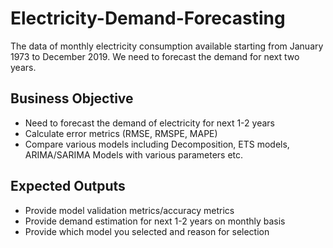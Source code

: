 # Electricity-Demand-Forecasting

The data of monthly electricity consumption available starting from January 1973 to December 2019. 
We need to forecast the demand for next two years.

## Business Objective
- Need to forecast the demand of electricity for next 1-2 years
- Calculate error metrics (RMSE, RMSPE, MAPE)
- Compare various models including Decomposition, ETS models, ARIMA/SARIMA Models with various parameters etc.

## Expected Outputs
- Provide model validation metrics/accuracy metrics
- Provide demand estimation for next 1-2 years on monthly basis
- Provide which model you selected and reason for selection

